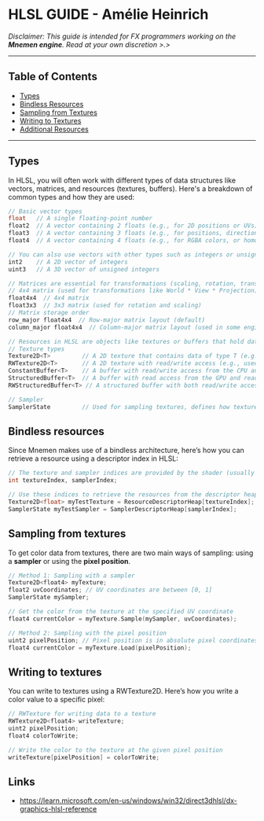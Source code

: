 # HLSL GUIDE - Amélie Heinrich

*Disclaimer: This guide is intended for FX programmers working on the **Mnemen engine**. Read at your own discretion >.>*

---

## Table of Contents

- [Types](#types)
- [Bindless Resources](#bindless-resources)
- [Sampling from Textures](#sampling-from-textures)
- [Writing to Textures](#writing-to-textures)
- [Additional Resources](#additional-resources)

---

## Types

In HLSL, you will often work with different types of data structures like vectors, matrices, and resources (textures, buffers). Here's a breakdown of common types and how they are used:

```cpp
// Basic vector types
float   // A single floating-point number
float2  // A vector containing 2 floats (e.g., for 2D positions or UVs)
float3  // A vector containing 3 floats (e.g., for positions, directions, or colors)
float4  // A vector containing 4 floats (e.g., for RGBA colors, or homogeneous coordinates)

// You can also use vectors with other types such as integers or unsigned integers
int2    // A 2D vector of integers
uint3   // A 3D vector of unsigned integers

// Matrices are essential for transformations (scaling, rotation, translation) in 3D space. HLSL uses 4x4 matrices frequently for transforming points or vectors in world space, camera space, or projection space.
// 4x4 matrix (used for transformations like World * View * Projection)
float4x4  // 4x4 matrix
float3x3  // 3x3 matrix (used for rotation and scaling)
// Matrix storage order
row_major float4x4  // Row-major matrix layout (default)
column_major float4x4  // Column-major matrix layout (used in some engines)

// Resources in HLSL are objects like textures or buffers that hold data. You can access and manipulate them in your shaders.
// Texture types
Texture2D<T>         // A 2D texture that contains data of type T (e.g., Texture2D<float4> for RGBA textures)
RWTexture2D<T>       // A 2D texture with read/write access (e.g., used in compute shaders)
ConstantBuffer<T>    // A buffer with read/write access from the CPU and read access from the GPU (small data)
StructuredBuffer<T>  // A buffer with read access from the GPU and read/write access from the CPU (larger data)
RWStructuredBuffer<T> // A structured buffer with both read/write access

// Sampler
SamplerState         // Used for sampling textures, defines how textures are filtered
```

## Bindless resources

Since Mnemen makes use of a bindless architecture, here’s how you can retrieve a resource using a descriptor index in HLSL:
```cpp
// The texture and sampler indices are provided by the shader (usually via push constants)
int textureIndex, samplerIndex; 

// Use these indices to retrieve the resources from the descriptor heap
Texture2D<float> myTestTexture = ResourceDescriptorHeap[textureIndex];
SamplerState myTestSampler = SamplerDescriptorHeap[samplerIndex];
```

## Sampling from textures

To get color data from textures, there are two main ways of sampling: using a **sampler** or using the **pixel position**.
```cpp
// Method 1: Sampling with a sampler
Texture2D<float4> myTexture;
float2 uvCoordinates; // UV coordinates are between [0, 1]
SamplerState mySampler;

// Get the color from the texture at the specified UV coordinate
float4 currentColor = myTexture.Sample(mySampler, uvCoordinates);

// Method 2: Sampling with the pixel position
uint2 pixelPosition; // Pixel position is in absolute pixel coordinates (not UV)
float4 currentColor = myTexture.Load(pixelPosition);
```

## Writing to textures

You can write to textures using a RWTexture2D. Here’s how you write a color value to a specific pixel:
```cpp
// RWTexture for writing data to a texture
RWTexture2D<float4> writeTexture;
uint2 pixelPosition;
float4 colorToWrite;

// Write the color to the texture at the given pixel position
writeTexture[pixelPosition] = colorToWrite;
```

## Links

- https://learn.microsoft.com/en-us/windows/win32/direct3dhlsl/dx-graphics-hlsl-reference
